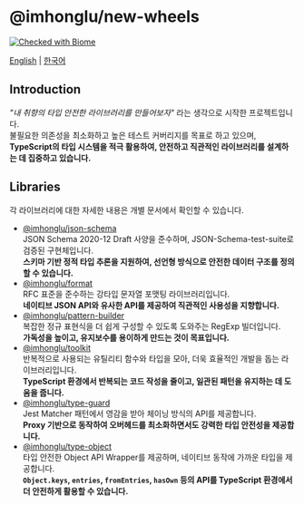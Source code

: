 # @imhonglu/new-wheels

[![Checked with Biome](https://img.shields.io/badge/Checked_with-Biome-60a5fa?style=flat&logo=biome)](https://biomejs.dev)

[English](./README.md) | [한국어](./README_KR.md)

## Introduction

_"내 취향의 타입 안전한 라이브러리를 만들어보자"_ 라는 생각으로 시작한 프로젝트입니다.  
불필요한 의존성을 최소화하고 높은 테스트 커버리지를 목표로 하고 있으며,  
**TypeScript의 타입 시스템을 적극 활용하여, 안전하고 직관적인 라이브러리를 설계하는 데 집중하고 있습니다.**

## Libraries

각 라이브러리에 대한 자세한 내용은 개별 문서에서 확인할 수 있습니다.

- [@imhonglu/json-schema](https://github.com/imhonglu/new-wheels/blob/main/libs/json-schema/README_KR.md)  
  JSON Schema 2020-12 Draft 사양을 준수하며, JSON-Schema-test-suite로 검증된 구현체입니다.  
  **스키마 기반 정적 타입 추론을 지원하여, 선언형 방식으로 안전한 데이터 구조를 정의할 수 있습니다.**
- [@imhonglu/format](https://github.com/imhonglu/new-wheels/blob/main/libs/format/README_KR.md)  
  RFC 표준을 준수하는 강타입 문자열 포맷팅 라이브러리입니다.  
  **네이티브 JSON API와 유사한 API를 제공하여 직관적인 사용성을 지향합니다.**
- [@imhonglu/pattern-builder](https://github.com/imhonglu/new-wheels/blob/main/libs/pattern-builder/README_KR.md)  
  복잡한 정규 표현식을 더 쉽게 구성할 수 있도록 도와주는 RegExp 빌더입니다.  
  **가독성을 높이고, 유지보수를 용이하게 만드는 것이 목표입니다.**
- [@imhonglu/toolkit](https://github.com/imhonglu/new-wheels/blob/main/libs/toolkit/README_KR.md)  
  반복적으로 사용되는 유틸리티 함수와 타입을 모아, 더욱 효율적인 개발을 돕는 라이브러리입니다.  
  **TypeScript 환경에서 반복되는 코드 작성을 줄이고, 일관된 패턴을 유지하는 데 도움을 줍니다.**
- [@imhonglu/type-guard](https://github.com/imhonglu/new-wheels/blob/main/libs/type-guard/README_KR.md)  
  Jest Matcher 패턴에서 영감을 받아 체이닝 방식의 API를 제공합니다.  
  **Proxy 기반으로 동작하여 오버헤드를 최소화하면서도 강력한 타입 안전성을 제공합니다.**
- [@imhonglu/type-object](https://github.com/imhonglu/new-wheels/blob/main/libs/type-object/README_KR.md)  
  타입 안전한 Object API Wrapper를 제공하며, 네이티브 동작에 가까운 타입을 제공합니다.  
  **`Object.keys`, `entries`, `fromEntries`, `hasOwn` 등의 API를 TypeScript 환경에서 더 안전하게 활용할 수 있습니다.**
